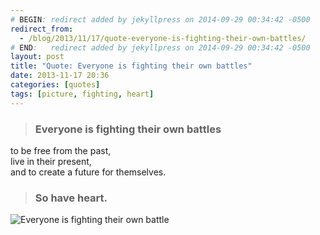 ```yaml
---
# BEGIN: redirect added by jekyllpress on 2014-09-29 00:34:42 -0500
redirect_from:
  - /blog/2013/11/17/quote-everyone-is-fighting-their-own-battles/
# END:   redirect added by jekyllpress on 2014-09-29 00:34:42 -0500
layout: post
title: "Quote: Everyone is fighting their own battles"
date: 2013-11-17 20:36
categories: [quotes]
tags: [picture, fighting, heart]
---
```


> ### Everyone is fighting their own battles  
to be free from the past,   
live in their present,   
and to create a future for themselves.   
  
> ### So have heart.

![Everyone is fighting their own battle](/images/quotes/everyone-is-fighting-their-own-battle.jpg ) 


